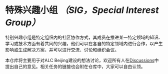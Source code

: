 # 特殊兴趣小组 _（SIG，Special Interest Group）_

特别兴趣小组是特定组织内的社区协作方式，其成员在推进某一特定领域的知识、学习或技术方面有着共同的兴趣，他们可以在各自的特定领域内进行合作，以产生影响或生成解决方案，并可以进行交流、讨论和组织会议。

本仓库将主要用于对ALC Beijing建设的想法讨论，欢迎所有人在[Discussions](https://github.com/alc-beijing/SIG/discussions)中提出自己的意见。相关任务的链接也会附在仓库中，大家可以自由认领。
